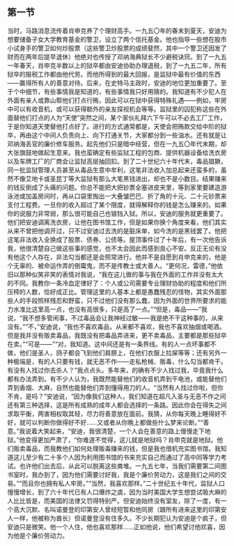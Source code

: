 ## 第一节

当时，马路消息流传着肖申克养了个理财高手。一九五〇年的春末到夏天，安迪为想要储备子女大学教育基金的警卫，设立了两个信托基金。他也指导一些想在股市小试身手的警卫如何炒股票（这些警卫炒股票的成绩斐然，其中一个警卫还因发了财而在两年后提早退休）他绝对也传授了邓纳海典狱长不少避税诀窍。到了一九五一年春天，肖申克半数以上的狱卒都由安迪协助办理退税，到了一九五二年，所有狱卒的报税工作都由他代劳。而他所得到的最大回报，是监狱中最有价值的东西——赢得所有人的善意对待。后来，在史特马主政时，安迪的地位更加重要了。至于个中细节，有些事情我是知道的，有些事情我只好用猜的。我知道有不少犯人在外面有亲人或靠山帮他们打点行贿，因此可以在狱中获得特殊礼遇——例如，牢房中可以有收音机，或可以获得额外的亲友探视机会等等。监狱里的囚犯称这些在外面替他们打点的人为“天使”突然之间，某个家伙礼拜六下午可以不必去工厂工作，于是你知道天使替他打点好了。进行的方式通常都是，天使会把贿款交给中阶的狱卒，再由这个中间人负责向上、向下打通关节，大家都分到一些油水。还有就是让邓纳海丢官的廉价修车服务。起先他们只是暗中经营，但在一九五〇年代末期，却大张旗鼓地做起生意来。我也蛮确定有些监狱工程的包商、提供机器设备给洗衣房以及车牌工厂的厂商会让监狱高层抽回扣。到了二十世纪六十年代末，毒品猖獗，同一批监狱管理人员甚至从毒品生意中牟利，这笔非法收入加总起来还蛮多的，虽然不像艾地卡或圣昆丁等大监狱有那么大笔黑钱进出，却也不是小数目。结果赚来的钱反倒成了头痛的问题。你总不能把大把钞票全塞进皮夹里，等到家里要建造游泳池或加盖房间时，再从口袋里掏出一大叠皱巴巴、折了角的十元、二十元钞票来支付工程费。一旦你的收入超过了某个限度，就得解释你的钱是怎么赚来的。如果你的说服力非常弱，那么很可能自己也锒铛入狱。所以，安迪的服务就更重要了。他们把安迪调离洗衣房，让他在图书馆工作，但是如果你换个角度来看，他们其实从来不曾把他调开过，只不过安迪过去洗的是脏床单，如今洗的是黑钱罢了。他把这笔非法收入全换成了股票、债券、公债等。屋顶事件过了十年后，有一次他告诉我，他很清楚自己做这些事的感觉，也不太会因此而感到良心不安。反正无论有没有他这个人存在，非法勾当都还是会照常进行。他并不是自愿到肖申克来的，他是个无辜的、被命运作弄的倒霉鬼，而不是传教士或大善人。“更何况，雷德，”他依旧以那种似笑非笑的表情对我说，“我在这儿做的事与我在外面的工作并没有太大的不同。我教你一条冷血定律好了：个人或公司需要专业理财协助的程度和他们所压榨的人数，恰好成正比。管理这里的人基本上都是愚蠢残忍的怪物，其实外面那些人的手段照样残忍和野蛮，只不过他们没有那么蠢，因为外面的世界所要求的能力水准比这里高一点，也没有高很多，只是高了一点。”“但是，毒品——”我说，“我不想多管闲事，不过毒品会让我神经过敏——我是绝不干这种事的，从来没有。”“不，”安迪说，“我也不喜欢毒品，从来都不喜欢，我也不喜欢抽烟或喝酒。但是我并没有贩卖毒品，我既没有把毒品弄进来，更不卖毒品，主要都是那些狱卒在卖。”“可是——”“对，我知道。这中间还是有一条界线。有的人一点坏事都不做，他们是圣人，鸽子都会飞到他们肩膀上，在他们衣服上拉屎等等；还有另外一种极端是，有的人只要有钱，就无恶不作——走私枪械、贩毒，什么勾当都肯干。有没有人找过你去杀人？”我点点头。多年来，的确有不少人找过我，毕竟我什么都有办法弄到。有不少人认为，我既然能替他们的收音机弄到干电池，或能替他们弄到香烟、大麻，自然也能替他们弄到懂得用刀的人。“当然有人找过你啦，但你不肯，是吗？”安迪说，“因为像我们这种人，我们知道在超凡入圣与无恶不作之间还有第三种选择，这是所有成熟的成年人都会选择的一条路。因此你会在得失之间求取平衡，两害相权取其轻，尽力将善意放在面前。我猜，从你每天晚上睡得好不好，就可以判断你做得好不好……又或者从你晚上都做些什么梦来论断。”“善意。”我说着大笑起来，“安迪，我很清楚，一个人会在善意的路上慢慢走下地狱。”他变得更加严肃了，“你难道不觉得，这儿就是地狱吗？肖申克就是地狱。他们贩卖毒品，而我教他们如何处理贩毒赚来的钱，但是我也借机充实图书馆。我知道这儿至少有二十多个人因为利用图书馆的书来充实自己而通过了高中同等学力考试。也许他们出去后，从此可以脱离这些粪堆。一九五七年，当我们需要第二间图书室时，我办到了，因为他们需要讨好我，我是个廉价劳动力，这是我们之间的交易。”“而且你也拥有私人牢房。”“当然，我喜欢那样。”二十世纪五十年代，监狱人口慢慢增长，到了六十年代已有人口爆炸之虞，因为当时美国大学生想尝试吸大麻的人比比皆是，而美国的法律又罚得特别严。但安迪始终没有室友，除了一度，有一个高大沉默、名叫诺曼登的印第安人曾经短暂和他同房（跟所有进来这里的印第安人一样，他被称为酋长）但诺曼登没有住多久。不少长期犯认为安迪是个疯子，但安迪只是微笑。他一个人住，他也喜欢那样……正如他说，他们希望讨他欢喜，因为他是个廉价劳动力。
